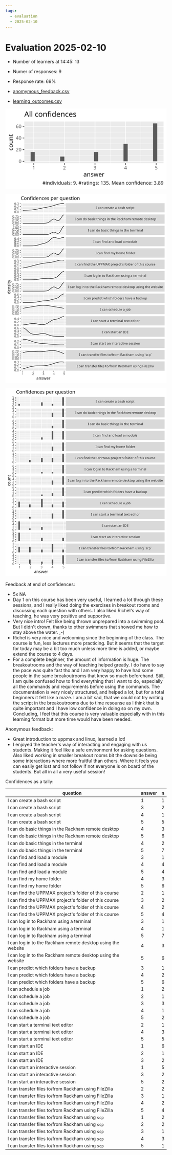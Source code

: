 ```yaml
---
tags:
  - evaluation
  - 2025-02-10
---
```


# Evaluation 2025-02-10

- Number of learners at 14:45: 13
- Numer of responses: 9
- Response rate: 69%

- [anomymous_feedback.csv](anomymous_feedback.csv)
- [learning_outcomes.csv](learning_outcomes.csv)

![All confidences](all_confidences.png)

![Confidences per question, as a density plot](confidences_per_question_density.png)

![Confidences per question, as a histogram](confidences_per_question_histogram.png)

Feedback at end of confidences:

- 5x NA
- Day 1 on this course has been very useful,
  I learned a lot through these sessions,
  and I really liked doing the exercises in breakout rooms and
  discussing each question with others.
  I also liked Richèl's way of teaching,
  he was very positive and supportive.
- Very nice intro!
  Felt like being thrown unprepared into a swimming pool.
  But I didn't drown, thanks to other swimmers
  that showed me how to stay above the water. ;-)
- Richel is very nice and welcoming since the beginning of the class.
  The course is fun, less lectures more practicing.
  But it seems that the target for today may be a bit too much unless
  more time is added, or maybe extend the course to 4 days.
- For a complete beginner, the amount of information is huge.
  The breakoutrooms and the way of teaching helped greatly.
  I do have to say the pace was quite fast tho and I am very happy
  to have had some people in the same breakoutrooms
  that knew so much beforehand. Still, I am quite confused how to find
  everything that I want to do, especially all the commands and
  requirements before using the commands. The documentation is very nicely
  structured, and helped a lot, but for a total beginners it felt like a
  maze. I am a bit sad, that we could not try writing the script in the
  breakoutrooms due to time resounse as I think that is quite important
  and I have low confidence in doing so on my own.
  Concluding, I feel that this course is very valuable especially
  with in this learning format but more time would have been needed.

Anonymous feedback:

- Great introduction to uppmax and linux, learned a lot!
- I enjoyed the teacher's way of interacting and engaging with us students.
  Making it feel like a safe environment for asking questions.
  Also liked working in smaller breakout rooms bit the downside being some
  interactions where more fruitful than others.
  Where it feels you can easily get lost
  and not follow if not everyone is on board of the students.
  But all in all a very useful session!

Confidences as a tally:

question                  |answer|n
--------------------------|------|---
I can create a bash script|1|1
I can create a bash script|3|2
I can create a bash script|4|1
I can create a bash script|5|5
I can do basic things in the Rackham remote desktop|4|3
I can do basic things in the Rackham remote desktop|5|6
I can do basic things in the terminal|4|2
I can do basic things in the terminal|5|7
I can find and load a module|3|1
I can find and load a module|4|4
I can find and load a module|5|4
I can find my home folder|4|3
I can find my home folder|5|6
I can find the UPPMAX project's folder of this course|2|1
I can find the UPPMAX project's folder of this course|3|2
I can find the UPPMAX project's folder of this course|4|2
I can find the UPPMAX project's folder of this course|5|4
I can log in to Rackham using a terminal|3|1
I can log in to Rackham using a terminal|4|1
I can log in to Rackham using a terminal|5|7
I can log in to the Rackham remote desktop using the website|4|3
I can log in to the Rackham remote desktop using the website|5|6
I can predict which folders have a backup|3|1
I can predict which folders have a backup|4|2
I can predict which folders have a backup|5|6
I can schedule a job|1|2
I can schedule a job|2|1
I can schedule a job|3|3
I can schedule a job|4|1
I can schedule a job|5|2
I can start a terminal text editor|2|1
I can start a terminal text editor|4|3
I can start a terminal text editor|5|5
I can start an IDE|1|6
I can start an IDE|2|1
I can start an IDE|3|2
I can start an interactive session|1|5
I can start an interactive session|3|2
I can start an interactive session|5|2
I can transfer files to/from Rackham using FileZilla|2|2
I can transfer files to/from Rackham using FileZilla|3|1
I can transfer files to/from Rackham using FileZilla|4|2
I can transfer files to/from Rackham using FileZilla|5|4
I can transfer files to/from Rackham using `scp`|1|2
I can transfer files to/from Rackham using `scp`|2|2
I can transfer files to/from Rackham using `scp`|3|1
I can transfer files to/from Rackham using `scp`|4|3
I can transfer files to/from Rackham using `scp`|5|1
